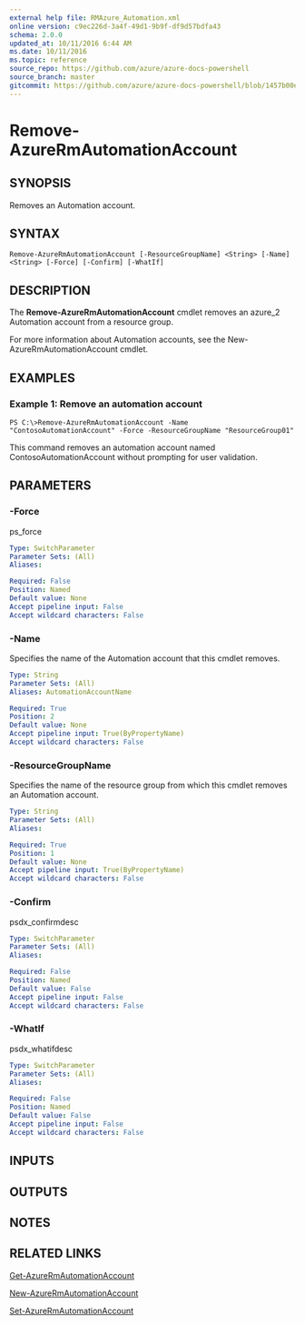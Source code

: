 ```yaml
---
external help file: RMAzure_Automation.xml
online version: c9ec226d-3a4f-49d1-9b9f-df9d57bdfa43
schema: 2.0.0
updated_at: 10/11/2016 6:44 AM
ms.date: 10/11/2016
ms.topic: reference
source_repo: https://github.com/azure/azure-docs-powershell
source_branch: master
gitcommit: https://github.com/azure/azure-docs-powershell/blob/1457b00e4be43f52e047ac6fd4ed87f3565c5548/azureps-cmdlets-docs/Resource%20Manager/Automation%20Cmdlets/v0.9.8/Remove-AzureRmAutomationAccount.md
---
```


# Remove-AzureRmAutomationAccount
## SYNOPSIS
Removes an Automation account.

## SYNTAX

```
Remove-AzureRmAutomationAccount [-ResourceGroupName] <String> [-Name] <String> [-Force] [-Confirm] [-WhatIf]
```

## DESCRIPTION
The **Remove-AzureRmAutomationAccount** cmdlet removes an azure_2 Automation account from a resource group.

For more information about Automation accounts, see the New-AzureRmAutomationAccount cmdlet.

## EXAMPLES

### Example 1: Remove an automation account
```
PS C:\>Remove-AzureRmAutomationAccount -Name "ContosoAutomationAccount" -Force -ResourceGroupName "ResourceGroup01"
```

This command removes an automation account named ContosoAutomationAccount without prompting for user validation.

## PARAMETERS

### -Force
ps_force

```yaml
Type: SwitchParameter
Parameter Sets: (All)
Aliases: 

Required: False
Position: Named
Default value: None
Accept pipeline input: False
Accept wildcard characters: False
```

### -Name
Specifies the name of the Automation account that this cmdlet removes.

```yaml
Type: String
Parameter Sets: (All)
Aliases: AutomationAccountName

Required: True
Position: 2
Default value: None
Accept pipeline input: True(ByPropertyName)
Accept wildcard characters: False
```

### -ResourceGroupName
Specifies the name of the resource group from which this cmdlet removes an Automation account.

```yaml
Type: String
Parameter Sets: (All)
Aliases: 

Required: True
Position: 1
Default value: None
Accept pipeline input: True(ByPropertyName)
Accept wildcard characters: False
```

### -Confirm
psdx_confirmdesc

```yaml
Type: SwitchParameter
Parameter Sets: (All)
Aliases: 

Required: False
Position: Named
Default value: False
Accept pipeline input: False
Accept wildcard characters: False
```

### -WhatIf
psdx_whatifdesc

```yaml
Type: SwitchParameter
Parameter Sets: (All)
Aliases: 

Required: False
Position: Named
Default value: False
Accept pipeline input: False
Accept wildcard characters: False
```

## INPUTS

## OUTPUTS

## NOTES

## RELATED LINKS

[Get-AzureRmAutomationAccount](c9ec226d-3a4f-49d1-9b9f-df9d57bdfa43)

[New-AzureRmAutomationAccount](1a996e7a-1de8-4533-a39a-c17cf1ab18fd)

[Set-AzureRmAutomationAccount](7e2254d6-c3c3-4ec5-8f7d-a3a2a6f24969)

